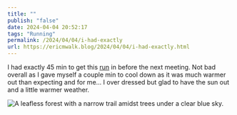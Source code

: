 ```yaml
---
title: ""
publish: "false"
date: 2024-04-04 20:52:17
tags: "Running"
permalink: /2024/04/04/i-had-exactly
url: https://ericmwalk.blog/2024/04/04/i-had-exactly.html
---
```


I had exactly 45 min to get this [run](https://strava.com/activities/11107141058) in before the next meeting. Not bad overall as I gave myself a couple min to cool down as it was much warmer out than expecting and for me... I over dressed but glad to have the sun out and a little warmer weather.

![A leafless forest with a narrow trail amidst trees under a clear blue sky.](https://ericmwalk.blog/uploads/2024/img-8516.jpeg)
